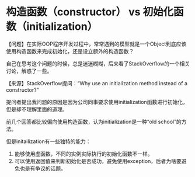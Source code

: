 # 构造函数（constructor） vs 初始化函数（initialization）


【问题】在实际OOP程序开发过程中，常常遇到的模型就是一个Object到底应该使用构造函数来完成初始化，还是设立额外的构造函数？

自己在思考这个问题的时候，总是迷迷糊糊，后来看了StackOverflow的一个相关讨论，解惑了一些。

【来源】StackOverflow提问：“Why use an initialization method instead of a constructor?”

提问者提出我问题的原因是因为公司同事要求使用initialization函数进行初始化，但是却不理解里面的道理。

前几个回答都比较偏向使用构造函数，认为initialization是一种“old school”的方法。

但是initailization有一些独特的能力：

1. 能够使用虚函数，不同的实例实际执行的初始化函数不一样。
2. 可以使用返回值来判断初始化是否成功，避免使用exception，后者为啥要避免也是有争议的话题。